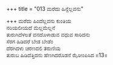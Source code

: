 +++
title = "013 ಮರೆದು ಹಿನ್ದೆಲ್ಲವನು"

+++
ಮರೆದು ಹಿಂದೆಲ್ಲವನು ಕುಂತಿಯ  
ನರಿಯಲೀಯದೆ ಮೆಲ್ಲಮೆಲ್ಲನೆ  
ತುರುಗಿದೆಳಲತೆ ವನದೊಳಾಡುವ ವಧುವ ಸಾರಿದನು   
ಸೆರಗ ಹಿಡಿದರೆ ಬೇಡ ಬೇಡೆಂ  
ದೆರಗಿದಳು ಚರಣದಲಿ ತರುಣಿಯ  
ತುರುಬ ಹಿಡಿದೆತ್ತಿದನು ಹೆಣಗಿದರೊಡನೆ ಝೋಂಪಿಸಿದ     ॥13॥